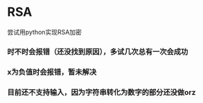 # RSA
尝试用python实现RSA加密
### 时不时会报错（还没找到原因），多试几次总有一次会成功
### x为负值时会报错，暂未解决
### 目前还不支持输入，因为字符串转化为数字的部分还没做orz
